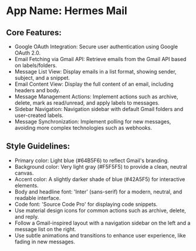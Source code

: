 # **App Name**: Hermes Mail

## Core Features:

- Google OAuth Integration: Secure user authentication using Google OAuth 2.0.
- Email Fetching via Gmail API: Retrieve emails from the Gmail API based on labels/folders.
- Message List View: Display emails in a list format, showing sender, subject, and a snippet.
- Email Content View: Display the full content of an email, including headers and body.
- Message Management Actions: Implement actions such as archive, delete, mark as read/unread, and apply labels to messages.
- Sidebar Navigation: Navigation sidebar with default Gmail folders and user-created labels.
- Message Synchronization: Implement polling for new messages, avoiding more complex technologies such as webhooks.

## Style Guidelines:

- Primary color: Light blue (#64B5F6) to reflect Gmail's branding.
- Background color: Very light gray (#F5F5F5) to provide a clean, neutral canvas.
- Accent color: A slightly darker shade of blue (#42A5F5) for interactive elements.
- Body and headline font: 'Inter' (sans-serif) for a modern, neutral, and readable interface.
- Code font: 'Source Code Pro' for displaying code snippets.
- Use material design icons for common actions such as archive, delete, and reply.
- Follow a Gmail-inspired layout with a navigation sidebar on the left and a message list on the right.
- Use subtle animations and transitions to enhance user experience, like fading in new messages.